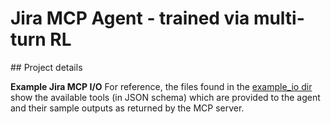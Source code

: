 # Jira MCP Agent - trained via multi-turn RL

## Project details

**Example Jira MCP I/O**
For reference, the files found in the [example_io dir](./workspace/example_io_jira_mcp_server/) show the available tools (in JSON schema) which are provided to the agent and their sample outputs as returned by the MCP server.
